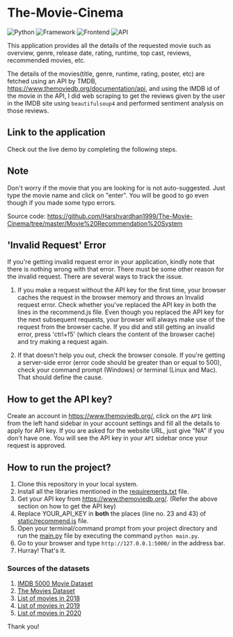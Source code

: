 # The-Movie-Cinema

![Python](https://img.shields.io/badge/Python-3.8-blueviolet)
![Framework](https://img.shields.io/badge/Framework-Flask-red)
![Frontend](https://img.shields.io/badge/Frontend-HTML/CSS/JS-green)
![API](https://img.shields.io/badge/API-TMDB-fcba03)

This application provides all the details of the requested movie such as overview, genre, release date, rating, runtime, top cast, reviews, recommended movies, etc.

The details of the movies(title, genre, runtime, rating, poster, etc) are fetched using an API by TMDB, https://www.themoviedb.org/documentation/api, and using the IMDB id of the movie in the API, I did web scraping to get the reviews given by the user in the IMDB site using `beautifulsoup4` and performed sentiment analysis on those reviews.

## Link to the application

Check out the live demo by completing the following steps.

## Note

Don't worry if the movie that you are looking for is not auto-suggested. Just type the movie name and click on "enter". You will be good to go even though if you made some typo errors.

Source code: https://github.com/Harshvardhan1999/The-Movie-Cinema/tree/master/Movie%20Recommendation%20System

## 'Invalid Request' Error

If you're getting invalid request error in your application, kindly note that there is nothing wrong with that error. There must be some other reason for the invalid request. There are several ways to track the issue.
1. If you make a request without the API key for the first time, your browser caches the request in the browser memory and throws an Invalid request error. Check whether you've replaced the API key in both the lines in the recommend.js file. Even though you replaced the API key for the next subsequent requests, your browser will always make use of the request from the browser cache.  If you did and still getting an invalid error, press 'ctrl+f5' (which clears the content of the browser cache) and try making a request again.
 
2. If that doesn't help you out, check the browser console. If you're getting a server-side error (error code should be greater than or equal to 500), check your command prompt (Windows) or terminal (Linux and Mac). That should define the cause.

## How to get the API key?

Create an account in https://www.themoviedb.org/, click on the `API` link from the left hand sidebar in your account settings and fill all the details to apply for API key. If you are asked for the website URL, just give "NA" if you don't have one. You will see the API key in your `API` sidebar once your request is approved.

## How to run the project?

1. Clone this repository in your local system.
2. Install all the libraries mentioned in the [requirements.txt](https://github.com/Harshvardhan1999/The-Movie-Cinema/blob/master/Movie%20Recommendation%20System/requirements.txt) file.
3. Get your API key from https://www.themoviedb.org/. (Refer the above section on how to get the API key)
4. Replace YOUR_API_KEY in **both** the places (line no. 23 and 43) of [static/recommend.js](https://github.com/Harshvardhan1999/The-Movie-Cinema/blob/master/Movie%20Recommendation%20System/static/recommend.js) file.
5. Open your terminal/command prompt from your project directory and run the [main.py](https://github.com/Harshvardhan1999/The-Movie-Cinema/blob/master/Movie%20Recommendation%20System/main.py) file by executing the command `python main.py`.
6. Go to your browser and type `http://127.0.0.1:5000/` in the address bar.
7. Hurray! That's it.

### Sources of the datasets 

1. [IMDB 5000 Movie Dataset](https://www.kaggle.com/carolzhangdc/imdb-5000-movie-dataset)
2. [The Movies Dataset](https://www.kaggle.com/rounakbanik/the-movies-dataset)
3. [List of movies in 2018](https://en.wikipedia.org/wiki/List_of_American_films_of_2018)
4. [List of movies in 2019](https://en.wikipedia.org/wiki/List_of_American_films_of_2019)
5. [List of movies in 2020](https://en.wikipedia.org/wiki/List_of_American_films_of_2020)

Thank you!
